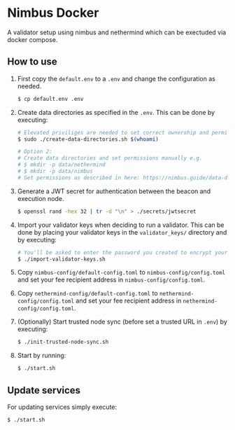 # Nimbus Docker

A validator setup using nimbus and nethermind which can be exectuded via docker compose.

## How to use

1. First copy the `default.env` to a `.env` and change the configuration as needed.
    ```bash
    $ cp default.env .env
    ```
2. Create data directories as specified in the `.env`. This can be done by executing:
    ```bash
    # Elevated priviliges are needed to set correct ownership and permissions.
    $ sudo ./create-data-directories.sh $(whoami)
    
    # Option 2:
    # Create data directories and set permissions manually e.g.
    # $ mkdir -p data/nethermind
    # $ mkdir -p data/nimbus
    # Set permissions as described in here: https://nimbus.guide/data-dir.html#permissions
    ```
3. Generate a JWT secret for authentication between the beacon and execution node.
    ```bash
    $ openssl rand -hex 32 | tr -d "\n" > ./secrets/jwtsecret
    ```
4. Import your validator keys when deciding to run a validator. 
This can be done by placing your validator keys in the `validator_keys/` directory and by executing:
    ```bash
    # You'll be asked to enter the password you created to encrypt your keystore(s).
    $ ./import-validator-keys.sh
    ```
5. Copy `nimbus-config/default-config.toml` to `nimbus-config/config.toml` and set your fee recipient address in `nimbus-config/config.toml`.

6. Copy `nethermind-config/default-config.toml` to `nethermind-config/config.toml` and set your fee recipient address in `nethermind-config/config.toml`.

7. (Optionally) Start trusted node sync (before set a trusted URL in `.env`) by executing:
    ```bash
    $ ./init-trusted-node-sync.sh
    ```
8. Start by running:
    ```bash
    $ ./start.sh
    ```

## Update services

For updating services simply execute:

```bash
$ ./start.sh
```
